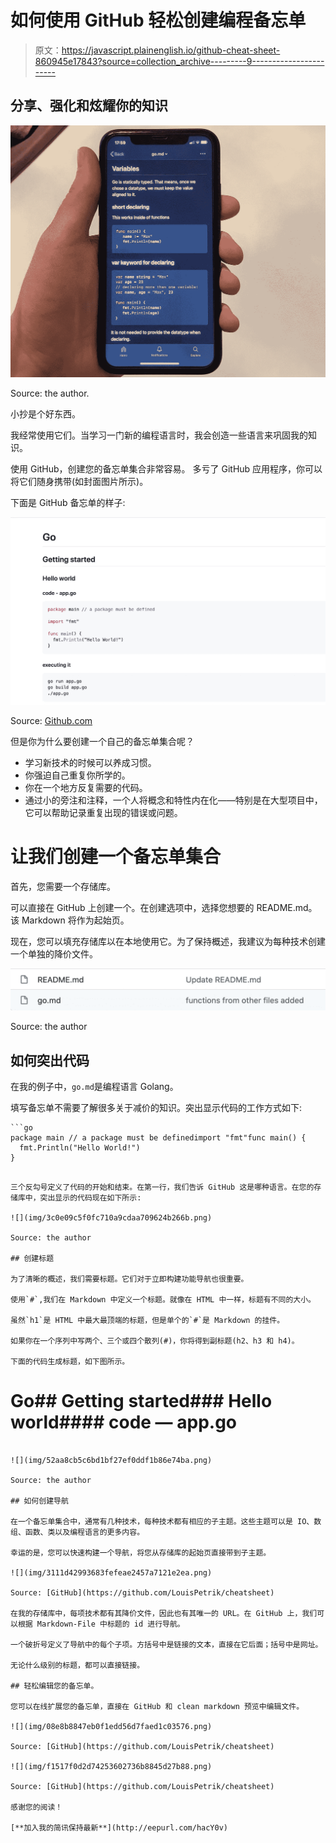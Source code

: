 # 如何使用 GitHub 轻松创建编程备忘单

> 原文：<https://javascript.plainenglish.io/github-cheat-sheet-860945e17843?source=collection_archive---------9----------------------->

## 分享、强化和炫耀你的知识

![](img/6f7a664094ff73141a4ad2f6fd922fb7.png)

Source: the author.

小抄是个好东西。

我经常使用它们。当学习一门新的编程语言时，我会创造一些语言来巩固我的知识。

使用 GitHub，创建您的备忘单集合非常容易。
多亏了 GitHub 应用程序，你可以将它们随身携带(如封面图片所示)。

下面是 GitHub 备忘单的样子:

![](img/dfaea9107dd69b9e2539a4d9171bd8d5.png)

Source: [Github.com](https://github.com/LouisPetrik/cheatsheet)

但是你为什么要创建一个自己的备忘单集合呢？

*   学习新技术的时候可以养成习惯。
*   你强迫自己重复你所学的。
*   你在一个地方反复需要的代码。
*   通过小的旁注和注释，一个人将概念和特性内在化——特别是在大型项目中，它可以帮助记录重复出现的错误或问题。

# 让我们创建一个备忘单集合

首先，您需要一个存储库。

可以直接在 GitHub 上创建一个。在创建选项中，选择您想要的 README.md。该 Markdown 将作为起始页。

现在，您可以填充存储库以在本地使用它。为了保持概述，我建议为每种技术创建一个单独的降价文件。

![](img/0791e671a63cd6971dba8d481d850577.png)

Source: the author

## 如何突出代码

在我的例子中，`go.md`是编程语言 Golang。

填写备忘单不需要了解很多关于减价的知识。突出显示代码的工作方式如下:

```
```go
package main // a package must be definedimport "fmt"func main() {
  fmt.Println("Hello World!")
}
```
```

三个反勾号定义了代码的开始和结束。在第一行，我们告诉 GitHub 这是哪种语言。在您的存储库中，突出显示的代码现在如下所示:

![](img/3c0e09c5f0fc710a9cdaa709624b266b.png)

Source: the author

## 创建标题

为了清晰的概述，我们需要标题。它们对于立即构建功能导航也很重要。

使用`#`,我们在 Markdown 中定义一个标题。就像在 HTML 中一样，标题有不同的大小。

虽然`h1`是 HTML 中最大最顶端的标题，但是单个的`#`是 Markdown 的挂件。

如果你在一个序列中写两个、三个或四个散列(#)，你将得到副标题(h2、h3 和 h4)。

下面的代码生成标题，如下图所示。

```
# Go## Getting started### Hello world#### code — app.go
```

![](img/52aa8cb5c6bd1bf27ef0ddf1b86e74ba.png)

Source: the author

## 如何创建导航

在一个备忘单集合中，通常有几种技术，每种技术都有相应的子主题。这些主题可以是 IO、数组、函数、类以及编程语言的更多内容。

幸运的是，您可以快速构建一个导航，将您从存储库的起始页直接带到子主题。

![](img/3111d42993683fefeae2457a7121e2ea.png)

Source: [GitHub](https://github.com/LouisPetrik/cheatsheet)

在我的存储库中，每项技术都有其降价文件，因此也有其唯一的 URL。在 GitHub 上，我们可以根据 Markdown-File 中标题的 id 进行导航。

一个破折号定义了导航中的每个子项。方括号中是链接的文本，直接在它后面；括号中是网址。

无论什么级别的标题，都可以直接链接。

## 轻松编辑您的备忘单。

您可以在线扩展您的备忘单，直接在 GitHub 和 clean markdown 预览中编辑文件。

![](img/08e8b8847eb0f1edd56d7faed1c03576.png)

Source: [GitHub](https://github.com/LouisPetrik/cheatsheet)

![](img/f1517f0d2d74253602736b8845d27b88.png)

Source: [GitHub](https://github.com/LouisPetrik/cheatsheet)

感谢您的阅读！

[**加入我的简讯保持最新**](http://eepurl.com/hacY0v)